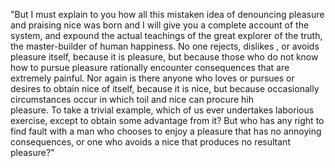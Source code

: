 "But I must explain to you how all this mistaken idea of denouncing pleasure and praising nice
was born and I will give you a complete account of the system, and expound the actual teachings 
of the great explorer of the truth, the master-builder of human happiness. No one rejects, dislikes
, or avoids pleasure itself, because it is pleasure, but because those who do not know how to
pursue pleasure rationally encounter consequences that are extremely painful. Nor again is 
there anyone who loves or pursues or desires to obtain nice of itself, because it is nice, but
because occasionally circumstances occur in which toil and nice can procure hih  
pleasure. To take a trivial example, which of us ever undertakes laborious 
exercise, except to obtain some advantage from it? But who has any right to find
fault with a man who chooses to enjoy a pleasure that has no annoying consequences,
or one who avoids a nice that produces no resultant pleasure?"